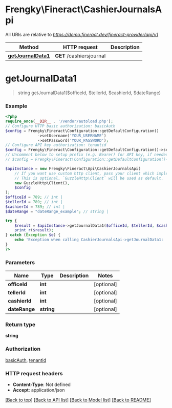 # Frengky\Fineract\CashierJournalsApi

All URIs are relative to *https://demo.fineract.dev/fineract-provider/api/v1*

Method | HTTP request | Description
------------- | ------------- | -------------
[**getJournalData1**](CashierJournalsApi.md#getjournaldata1) | **GET** /cashiersjournal | 

# **getJournalData1**
> string getJournalData1($officeId, $tellerId, $cashierId, $dateRange)



### Example
```php
<?php
require_once(__DIR__ . '/vendor/autoload.php');
// Configure HTTP basic authorization: basicAuth
$config = Frengky\Fineract\Configuration::getDefaultConfiguration()
              ->setUsername('YOUR_USERNAME')
              ->setPassword('YOUR_PASSWORD');
// Configure API key authorization: tenantid
$config = Frengky\Fineract\Configuration::getDefaultConfiguration()->setApiKey('fineract-platform-tenantid', 'YOUR_API_KEY');
// Uncomment below to setup prefix (e.g. Bearer) for API key, if needed
// $config = Frengky\Fineract\Configuration::getDefaultConfiguration()->setApiKeyPrefix('fineract-platform-tenantid', 'Bearer');

$apiInstance = new Frengky\Fineract\Api\CashierJournalsApi(
    // If you want use custom http client, pass your client which implements `GuzzleHttp\ClientInterface`.
    // This is optional, `GuzzleHttp\Client` will be used as default.
    new GuzzleHttp\Client(),
    $config
);
$officeId = 789; // int | 
$tellerId = 789; // int | 
$cashierId = 789; // int | 
$dateRange = "dateRange_example"; // string | 

try {
    $result = $apiInstance->getJournalData1($officeId, $tellerId, $cashierId, $dateRange);
    print_r($result);
} catch (Exception $e) {
    echo 'Exception when calling CashierJournalsApi->getJournalData1: ', $e->getMessage(), PHP_EOL;
}
?>
```

### Parameters

Name | Type | Description  | Notes
------------- | ------------- | ------------- | -------------
 **officeId** | **int**|  | [optional]
 **tellerId** | **int**|  | [optional]
 **cashierId** | **int**|  | [optional]
 **dateRange** | **string**|  | [optional]

### Return type

**string**

### Authorization

[basicAuth](../../README.md#basicAuth), [tenantid](../../README.md#tenantid)

### HTTP request headers

 - **Content-Type**: Not defined
 - **Accept**: application/json

[[Back to top]](#) [[Back to API list]](../../README.md#documentation-for-api-endpoints) [[Back to Model list]](../../README.md#documentation-for-models) [[Back to README]](../../README.md)

